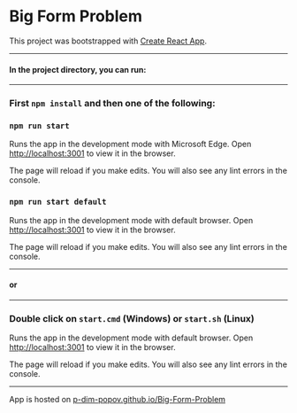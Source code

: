 # Big Form Problem

This project was bootstrapped with [Create React App](https://github.com/facebook/create-react-app).

---

#### In the project directory, you can run:

---

### First `npm install` and then one of the following:


### `npm run start`

Runs the app in the development mode with Microsoft Edge.
Open [http://localhost:3001](http://localhost:3001) to view it in the browser.

The page will reload if you make edits.
You will also see any lint errors in the console.

### `npm run start default`

Runs the app in the development mode with default browser.
Open [http://localhost:3001](http://localhost:3001) to view it in the browser.

The page will reload if you make edits.
You will also see any lint errors in the console.

---
#### or

---

### Double click on `start.cmd` (Windows) or `start.sh` (Linux)

Runs the app in the development mode with default browser.
Open [http://localhost:3001](http://localhost:3001) to view it in the browser.

The page will reload if you make edits.
You will also see any lint errors in the console.



---

App is hosted on [p-dim-popov.github.io/Big-Form-Problem](https://p-dim-popov.github.io/Big-Form-Problem/)